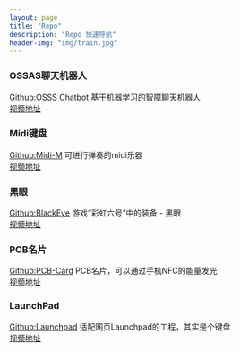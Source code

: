 ```yaml
---
layout: page
title: "Repo"
description: "Repo 快速导航"
header-img: "img/train.jpg"
---
```


### OSSAS聊天机器人
[Github:OSSS Chatbot](https://github.com/Dimsmary/Ossas_ChatBot) 基于机器学习的智障聊天机器人  
[视频地址](https://www.bilibili.com/video/BV1LQ4y1K7r7/)

### Midi键盘
[Github:Midi-M](https://github.com/Dimsmary/Midi-M) 可进行弹奏的midi乐器  
[视频地址](https://www.bilibili.com/video/av87561317)

### 黑眼  

[Github:BlackEye](https://github.com/Dimsmary/BlackEye) 游戏“彩虹六号”中的装备 - 黑眼  
[视频地址](https://www.bilibili.com/video/av79494813)

### PCB名片  

[Github:PCB-Card](https://github.com/Dimsmary/PCB-Card) PCB名片，可以通过手机NFC的能量发光  
[视频地址](https://www.bilibili.com/video/av68564711)

### LaunchPad  

[Github:Launchpad](https://github.com/Dimsmary/MagePad) 适配网页Launchpad的工程，其实是个键盘  
[视频地址](https://www.bilibili.com/video/av67710146)

